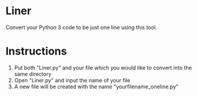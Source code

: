 # Liner
Convert your Python 3 code to be just one line using this tool.

# Instructions

1. Put both "Liner.py" and your file which you would like to convert into the same directory
2. Open "Liner.py" and input the name of your file
3. A new file will be created with the name "yourfilename_oneline.py"
